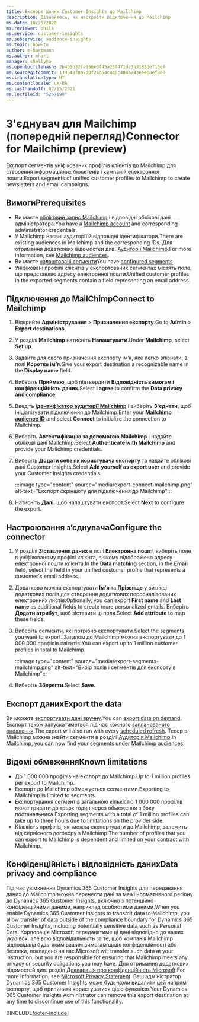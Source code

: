 ```yaml
---
title: Експорт даних Customer Insights до Mailchimp
description: Дізнайтесь, як настроїти підключення до Mailchimp
ms.date: 10/26/2020
ms.reviewer: philk
ms.service: customer-insights
ms.subservice: audience-insights
ms.topic: how-to
author: m-hartmann
ms.author: mhart
manager: shellyha
ms.openlocfilehash: 2b465b32fa956e3f45a23f471dc3a3183def16ef
ms.sourcegitcommit: 139548f8a2d0f24d54c4a6c404a743eeeb8ef8e0
ms.translationtype: HT
ms.contentlocale: uk-UA
ms.lasthandoff: 02/15/2021
ms.locfileid: "5267198"
---
```

# <a name="connector-for-mailchimp-preview"></a><span data-ttu-id="4207f-103">З'єднувач для Mailchimp (попередній перегляд)</span><span class="sxs-lookup"><span data-stu-id="4207f-103">Connector for Mailchimp (preview)</span></span>

<span data-ttu-id="4207f-104">Експорт сегментів уніфікованих профілів клієнтів до Mailchimp для створення інформаційних бюлетенів і кампаній електронної пошти.</span><span class="sxs-lookup"><span data-stu-id="4207f-104">Export segments of unified customer profiles to Mailchimp to create newsletters and email campaigns.</span></span>

## <a name="prerequisites"></a><span data-ttu-id="4207f-105">Вимоги</span><span class="sxs-lookup"><span data-stu-id="4207f-105">Prerequisites</span></span>

-   <span data-ttu-id="4207f-106">Ви маєте [обліковий запис Mailchimp](https://mailchimp.com/) і відповідні облікові дані адміністратора.</span><span class="sxs-lookup"><span data-stu-id="4207f-106">You have a [Mailchimp account](https://mailchimp.com/) and corresponding administrator credentials.</span></span>
-   <span data-ttu-id="4207f-107">У Mailchimp наявні аудиторії й відповідні ідентифікатори.</span><span class="sxs-lookup"><span data-stu-id="4207f-107">There are existing audiences in Mailchimp and the corresponding IDs.</span></span> <span data-ttu-id="4207f-108">Для отримання додаткових відомостей див. [Аудиторії Mailchimp](https://mailchimp.com/help/create-audience/).</span><span class="sxs-lookup"><span data-stu-id="4207f-108">For more information, see [Mailchimp audiences](https://mailchimp.com/help/create-audience/).</span></span>
-   <span data-ttu-id="4207f-109">Ви маєте [налаштовані сегменти](segments.md)</span><span class="sxs-lookup"><span data-stu-id="4207f-109">You have [configured segments](segments.md)</span></span>
-   <span data-ttu-id="4207f-110">Уніфіковані профілі клієнтів у експортованих сегментах містять поле, що представляє адресу електронної пошти.</span><span class="sxs-lookup"><span data-stu-id="4207f-110">Unified customer profiles in the exported segments contain a field representing an email address.</span></span>

## <a name="connect-to-mailchimp"></a><span data-ttu-id="4207f-111">Підключення до MailChimp</span><span class="sxs-lookup"><span data-stu-id="4207f-111">Connect to Mailchimp</span></span>

1. <span data-ttu-id="4207f-112">Відкрийте **Адміністрування** > **Призначення експорту**.</span><span class="sxs-lookup"><span data-stu-id="4207f-112">Go to **Admin** > **Export destinations**.</span></span>

1. <span data-ttu-id="4207f-113">У розділі **Mailchimp** натисніть **Налаштувати**.</span><span class="sxs-lookup"><span data-stu-id="4207f-113">Under **Mailchimp**, select **Set up**.</span></span>

1. <span data-ttu-id="4207f-114">Задайте для свого призначення експорту ім’я, яке легко впізнати, в полі **Коротке ім’я**.</span><span class="sxs-lookup"><span data-stu-id="4207f-114">Give your export destination a recognizable name in the **Display name** field.</span></span>

1. <span data-ttu-id="4207f-115">Виберіть **Приймаю**, щоб підтвердити **Відповідність вимогам і конфіденційність даних**.</span><span class="sxs-lookup"><span data-stu-id="4207f-115">Select **I agree** to confirm the **Data privacy and compliance**.</span></span>

1. <span data-ttu-id="4207f-116">Введіть **[ідентифікатор аудиторії Mailchimp](https://mailchimp.com/help/find-audience-id/)** і виберіть **З'єднати**, щоб ініціалізувати підключення до Mailchimp.</span><span class="sxs-lookup"><span data-stu-id="4207f-116">Enter your **[Mailchimp audience ID](https://mailchimp.com/help/find-audience-id/)** and select **Connect** to initialize the connection to Mailchimp.</span></span>

1. <span data-ttu-id="4207f-117">Виберіть **Автентифікацію за допомогою Mailchimp** і надайте облікові дані Mailchimp.</span><span class="sxs-lookup"><span data-stu-id="4207f-117">Select **Authenticate with Mailchimp** and provide your Mailchimp credentials.</span></span>

1. <span data-ttu-id="4207f-118">Виберіть **Додати себе як користувача експорту** та надайте облікові дані Customer Insights.</span><span class="sxs-lookup"><span data-stu-id="4207f-118">Select **Add yourself as export user** and provide your Customer Insights credentials.</span></span>

   :::image type="content" source="media/export-connect-mailchimp.png" alt-text="Експорт скріншоту для підключення до Mailchimp":::

1. <span data-ttu-id="4207f-120">Натисніть **Далі**, щоб налаштувати експорт.</span><span class="sxs-lookup"><span data-stu-id="4207f-120">Select **Next** to configure the export.</span></span>

## <a name="configure-the-connector"></a><span data-ttu-id="4207f-121">Настроювання з’єднувача</span><span class="sxs-lookup"><span data-stu-id="4207f-121">Configure the connector</span></span>

1. <span data-ttu-id="4207f-122">У розділі **Зіставлення даних** в полі **Електронна пошті**, виберіть поле в уніфікованому профілі клієнта, в якому відображено адресу електронної пошти клієнта.</span><span class="sxs-lookup"><span data-stu-id="4207f-122">In the **Data matching** section, in the **Email** field, select the field in your unified customer profile that represents a customer's email address.</span></span> 

1. <span data-ttu-id="4207f-123">Додатково можна експортувати **Ім'я** та **Прізвище** у вигляді додаткових полів для створення додаткових персоналізованих електронних листів.</span><span class="sxs-lookup"><span data-stu-id="4207f-123">Optionally, you can export **First name** and **Last name** as additional fields to create more personalized emails.</span></span> <span data-ttu-id="4207f-124">Виберіть **Додати атрибут**, щоб зіставити ці поля.</span><span class="sxs-lookup"><span data-stu-id="4207f-124">Select **Add attribute** to map these fields.</span></span>

1. <span data-ttu-id="4207f-125">Виберіть сегменти, які потрібно експортувати.</span><span class="sxs-lookup"><span data-stu-id="4207f-125">Select the segments you want to export.</span></span> <span data-ttu-id="4207f-126">Загалом до Mailchimp можна експортувати до 1 000 000 профілів клієнтів.</span><span class="sxs-lookup"><span data-stu-id="4207f-126">You can export up to 1 million customer profiles in total to Mailchimp.</span></span>

   :::image type="content" source="media/export-segments-mailchimp.png" alt-text="Вибір полів і сегментів для експорту в Mailchimp":::

1. <span data-ttu-id="4207f-128">Виберіть **Зберегти**.</span><span class="sxs-lookup"><span data-stu-id="4207f-128">Select **Save**.</span></span>

## <a name="export-the-data"></a><span data-ttu-id="4207f-129">Експорт даних</span><span class="sxs-lookup"><span data-stu-id="4207f-129">Export the data</span></span>

<span data-ttu-id="4207f-130">Ви можете [експортувати дані вручну](export-destinations.md).</span><span class="sxs-lookup"><span data-stu-id="4207f-130">You can [export data on demand](export-destinations.md).</span></span> <span data-ttu-id="4207f-131">Експорт також запускатиметься під час кожного [запланованого оновлення](system.md#schedule-tab).</span><span class="sxs-lookup"><span data-stu-id="4207f-131">The export will also run with every [scheduled refresh](system.md#schedule-tab).</span></span> <span data-ttu-id="4207f-132">Тепер в Mailchimp можна знайти сегменти в розділі [Аудиторія Mailchimp](https://mailchimp.com/help/create-audience/).</span><span class="sxs-lookup"><span data-stu-id="4207f-132">In Mailchimp, you can now find your segments under [Mailchimp audiences](https://mailchimp.com/help/create-audience/).</span></span>

## <a name="known-limitations"></a><span data-ttu-id="4207f-133">Відомі обмеження</span><span class="sxs-lookup"><span data-stu-id="4207f-133">Known limitations</span></span>

- <span data-ttu-id="4207f-134">До 1 000 000 профілів на експорт до Mailchimp.</span><span class="sxs-lookup"><span data-stu-id="4207f-134">Up to 1 million profiles per export to Mailchimp.</span></span>
- <span data-ttu-id="4207f-135">Експорт до Mailchimp обмежується сегментами.</span><span class="sxs-lookup"><span data-stu-id="4207f-135">Exporting to Mailchimp is limited to segments.</span></span>
- <span data-ttu-id="4207f-136">Експортування сегментів загальною кількістю 1 000 000 профілів може тривати до трьох годин через обмеження з боку постачальника.</span><span class="sxs-lookup"><span data-stu-id="4207f-136">Exporting segments with a total of 1 million profiles can take up to three hours due to limitations on the provider side.</span></span> 
- <span data-ttu-id="4207f-137">Кількість профілів, які можна експортувати до Mailchimp, залежить від сервісного договору з Mailchimp.</span><span class="sxs-lookup"><span data-stu-id="4207f-137">The number of profiles that you can export to Mailchimp is dependent and limited on your contract with Mailchimp.</span></span>

## <a name="data-privacy-and-compliance"></a><span data-ttu-id="4207f-138">Конфіденційність і відповідність даних</span><span class="sxs-lookup"><span data-stu-id="4207f-138">Data privacy and compliance</span></span>

<span data-ttu-id="4207f-139">Під час увімкнення Dynamics 365 Customer Insights для передавання даних до Mailchimp можна перенести дані за межі нормативного регіону до Dynamics 365 Customer Insights, включно з потенційно конфіденційними даними, наприклад особистими даними.</span><span class="sxs-lookup"><span data-stu-id="4207f-139">When you enable Dynamics 365 Customer Insights to transmit data to Mailchimp, you allow transfer of data outside of the compliance boundary for Dynamics 365 Customer Insights, including potentially sensitive data such as Personal Data.</span></span> <span data-ttu-id="4207f-140">Корпорація Microsoft передаватиме ці дані відповідно до ваших указівок, але всю відповідальність за те, щоб компанія Mailchimp відповідала будь-яким вашим вимогам щодо конфіденційності або безпеки, покладено на вас.</span><span class="sxs-lookup"><span data-stu-id="4207f-140">Microsoft will transfer such data at your instruction, but you are responsible for ensuring that Mailchimp meets any privacy or security obligations you may have.</span></span> <span data-ttu-id="4207f-141">Для отримання додаткових відомостей див. розділ [Декларація про конфіденційність Microsoft](https://go.microsoft.com/fwlink/?linkid=396732).</span><span class="sxs-lookup"><span data-stu-id="4207f-141">For more information, see [Microsoft Privacy Statement](https://go.microsoft.com/fwlink/?linkid=396732).</span></span>
<span data-ttu-id="4207f-142">Ваш адміністратор Dynamics 365 Customer Insights може будь-коли видалити цей напрям експорту, щоб припинити користуватися цією функцією.</span><span class="sxs-lookup"><span data-stu-id="4207f-142">Your Dynamics 365 Customer Insights Administrator can remove this export destination at any time to discontinue use of this functionality.</span></span>


[!INCLUDE[footer-include](../includes/footer-banner.md)]